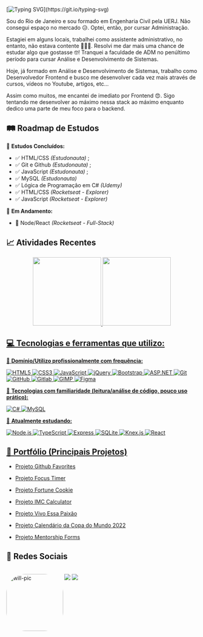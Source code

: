 [![Typing SVG](https://readme-typing-svg.herokuapp.com?font=Ubuntu&weight=600&pause=1000&color=00809F&width=450&lines=Olá%2C+eu+sou+o+Willian!;Desenvolvedor+Frontend;Seja+bem-vindo(a)+ao+meu+perfil!;)](https://git.io/typing-svg)

Sou do Rio de Janeiro e sou formado em Engenharia Civil pela UERJ. Não consegui espaço no mercado 😥. Optei, então, por cursar Administração.

Estagiei em alguns locais, trabalhei como assistente administrativo, no entanto, não estava contente 🤷🏾‍♂️. Resolvi me dar mais uma chance de estudar algo que gostasse 🤓! Tranquei a faculdade de ADM no penúltimo período para cursar Análise e Desenvolvimento de Sistemas. 

Hoje, já formado em Análise e Desenvolvimento de Sistemas, trabalho como Desenvolvedor Frontend e busco me desenvolver cada vez mais através de cursos, vídeos no Youtube, artigos, etc...

Assim como muitos, me encantei de imediato por Frontend 😍. Sigo tentando me desenvolver ao máximo nessa stack ao máximo enquanto dedico uma parte de meu foco para o backend. 

## 🛤️ Roadmap de Estudos

📖 **Estudos Concluídos:**  
- ✅ HTML/CSS *(Estudonauta)* ;
- ✅ Git e Github *(Estudonauta)* ;
- ✅ JavaScript *(Estudonauta)* ;
- ✅ MySQL *(Estudonauta)*  
- ✅ Lógica de Programação em C# *(Udemy)*  
- ✅ HTML/CSS *(Rocketseat - Explorer)*
- ✅ JavaScript *(Rocketseat - Explorer)*  

🚀 **Em Andamento:**  
- 🚀 Node/React *(Rocketseat - Full-Stack)*


## 📈 Atividades Recentes

<div align="center">
  <a href="https://github.com/willsiciliano">
  <img height="180em" src="https://github-readme-stats.vercel.app/api?username=williansiciliano&show_icons=true&theme=dracula&include_all_commits=true&count_private=true"/>
  <img height="180em" src="https://github-readme-stats.vercel.app/api/top-langs/?username=williansiciliano&layout=compact&langs_count=7&theme=dracula"/>
</div>


 ## 💻 Tecnologias e ferramentas que utilizo:

🚀 **Domínio/Utilizo profissionalmente com frequência:**

![HTML5](https://img.shields.io/badge/HTML5-E34F26?style=for-the-badge&logo=html5&logoColor=white)
![CSS3](https://img.shields.io/badge/CSS3-1572B6?style=for-the-badge&logo=css3&logoColor=white)
![JavaScript](https://img.shields.io/badge/JavaScript-F7DF1E?style=for-the-badge&logo=javascript&logoColor=black)
![jQuery](https://img.shields.io/badge/jQuery-0769AD?style=for-the-badge&logo=jquery&logoColor=white)
![Bootstrap](https://img.shields.io/badge/Bootstrap-563D7C?style=for-the-badge&logo=bootstrap&logoColor=white)
![ASP.NET](https://img.shields.io/badge/ASP.NET-512BD4?style=for-the-badge&logo=dotnet&logoColor=white)
![Git](https://img.shields.io/badge/Git-F05032?style=for-the-badge&logo=git&logoColor=white)
![GitHub](https://img.shields.io/badge/GitHub-181717?style=for-the-badge&logo=github&logoColor=white)
![Gitlab](https://img.shields.io/badge/GitLab-%23161120.svg?style=for-the-badge&logo=gitlab&logoColor=f6991b)
![GIMP](https://img.shields.io/badge/GIMP-5C5543?style=for-the-badge&logo=gimp&logoColor=white)
![Figma](https://img.shields.io/badge/Figma-F24E1E?style=for-the-badge&logo=figma&logoColor=white)


👀 **Tecnologias com familiaridade (leitura/análise de código, pouco uso prático):**

![C#](https://img.shields.io/badge/C%23-4E29CC?style=for-the-badge&logo=c-sharp&logoColor=white)
![MySQL](https://img.shields.io/badge/MySQL-4479A1?style=for-the-badge&logo=mysql&logoColor=white)


🚀 **Atualmente estudando:**

![Node.js](https://img.shields.io/badge/Node.js-339933?style=for-the-badge&logo=nodedotjs&logoColor=white)
![TypeScript](https://img.shields.io/badge/TypeScript-007ACC?style=for-the-badge&logo=typescript&logoColor=white)
![Express](https://img.shields.io/badge/Express-000000?style=for-the-badge&logo=express&logoColor=white)
![SQLite](https://img.shields.io/badge/SQLite-003B57?style=for-the-badge&logo=sqlite&logoColor=white)
![Knex.js](https://img.shields.io/badge/Knex.js-282828?style=for-the-badge&logoColor=white)
![React](https://img.shields.io/badge/React-20232A?style=for-the-badge&logo=react&logoColor=61DAFB)

         

  ## 📂 Portfólio (Principais Projetos)

  - <a href="https://williansiciliano.github.io/git-fav/">Projeto Github Favorites</a>

  - <a href="https://williansiciliano.github.io/proj_focus-timer/">Projeto Focus Timer</a>

  - <a href="https://williansiciliano.github.io/fortune-cookie/">Projeto Fortune Cookie</a>

  - <a href="https://williansiciliano.github.io/proj_imc/">Projeto IMC Calculator</a>

  - <a href="https://williansiciliano.github.io/projeto-vivo_essa_paixao/">Projeto Vivo Essa Paixão</a>
    
  - <a href="https://williansiciliano.github.io/projeto-calendario-copa-2022/">Projeto Calendário da Copa do Mundo 2022</a>  

  - <a href="https://williansiciliano.github.io/proj-mentorship-form/">Projeto Mentorship Forms</a>


  
  
  ## 🤝 Redes Sociais
    
  <div style="display: inline_block"><br> 
  <img align="left" alt="will-pic" height="150" style="border-radius:50px;" src="https://github.com/williansiciliano/williansiciliano/assets/110183858/28a6aeb0-0908-432b-bfcb-497db38abf9c">
  <a href="https://www.instagram.com/williansiciliano/" target="_blank"><img src="https://img.shields.io/badge/-Instagram-%23E4405F?style=for-the-badge&logo=instagram&logoColor=white" target="_blank"></a>
  <a href="https://www.linkedin.com/in/willian-siciliano/" target="_blank"><img src="https://img.shields.io/badge/-LinkedIn-%230077B5?style=for-the-badge&logo=linkedin&logoColor=white" target="_blank"></a>
    

  

  
    
  </div>
  
  
  
  
